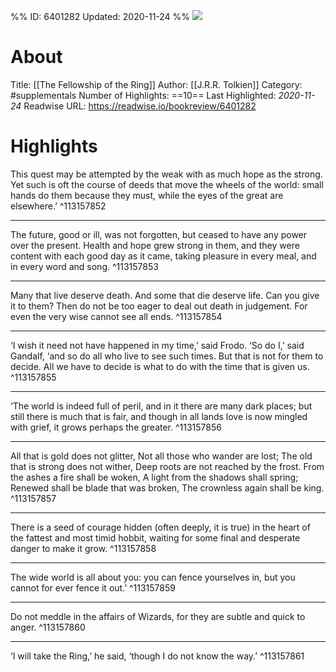 %%
ID: 6401282
Updated: 2020-11-24
%%
![](https://images-na.ssl-images-amazon.com/images/I/41kUPvqlguL._SL500_.jpg)

# About
Title: [[The Fellowship of the Ring]]
Author: [[J.R.R. Tolkien]]
Category: #supplementals
Number of Highlights: ==10==
Last Highlighted: *2020-11-24*
Readwise URL: https://readwise.io/bookreview/6401282

# Highlights 
This quest may be attempted by the weak with as much hope as the strong. Yet such is oft the course of deeds that move the wheels of the world: small hands do them because they must, while the eyes of the great are elsewhere.’  ^113157852

---

The future, good or ill, was not forgotten, but ceased to have any power over the present. Health and hope grew strong in them, and they were content with each good day as it came, taking pleasure in every meal, and in every word and song.  ^113157853

---

Many that live deserve death. And some that die deserve life. Can you give it to them? Then do not be too eager to deal out death in judgement. For even the very wise cannot see all ends.  ^113157854

---

‘I wish it need not have happened in my time,’ said Frodo. ‘So do I,’ said Gandalf, ‘and so do all who live to see such times. But that is not for them to decide. All we have to decide is what to do with the time that is given us.  ^113157855

---

‘The world is indeed full of peril, and in it there are many dark places; but still there is much that is fair, and though in all lands love is now mingled with grief, it grows perhaps the greater.  ^113157856

---

All that is gold does not glitter, Not all those who wander are lost; The old that is strong does not wither, Deep roots are not reached by the frost. From the ashes a fire shall be woken, A light from the shadows shall spring; Renewed shall be blade that was broken, The crownless again shall be king.  ^113157857

---

There is a seed of courage hidden (often deeply, it is true) in the heart of the fattest and most timid hobbit, waiting for some final and desperate danger to make it grow.  ^113157858

---

The wide world is all about you: you can fence yourselves in, but you cannot for ever fence it out.’  ^113157859

---

Do not meddle in the affairs of Wizards, for they are subtle and quick to anger.  ^113157860

---

‘I will take the Ring,’ he said, ‘though I do not know the way.’  ^113157861

